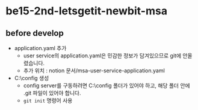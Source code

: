 # be15-2nd-letsgetit-newbit-msa

## before develop
- application.yaml 추가
  - user service의 application.yaml은 민감한 정보가 담겨있으므로 git에 안올렸습니다.
  - 추가 위치 : notion 문서/msa-user-service-application.yaml
- C:\config 생성
  - config server를 구동하려면 C:\config 폴더가 있어야 하고, 해당 폴더 안에 .git 파일이 있어야 합니다.
  - `git init` 명령어 사용